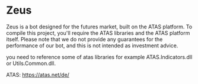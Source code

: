 # Zeus


Zeus is a bot designed for the futures market, built on the ATAS platform. To compile this project, you'll require the ATAS libraries and the ATAS platform itself. Please note that we do not provide any guarantees for the performance of our bot, and this is not intended as investment advice.

you need to reference some of atas libraries for example ATAS.Indicators.dll or Utils.Common.dll.

ATAS:
https://atas.net/de/